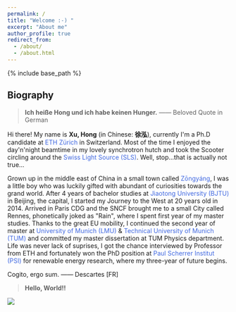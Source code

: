 ```yaml
---
permalink: /
title: "Welcome :-) "
excerpt: "About me"
author_profile: true
redirect_from: 
  - /about/
  - /about.html
---
```

<!-- Global site tag (gtag.js) - Google Analytics -->
<script async src="https://www.googletagmanager.com/gtag/js?id=UA-129282360-1"></script>
<script>
  window.dataLayer = window.dataLayer || [];
  function gtag(){dataLayer.push(arguments);}
  gtag('js', new Date());

  gtag('config', 'UA-129282360-1');
</script>

{% include base_path %}

<style type="text/css"> 
A { text-decoration: none} 
</style>


## Biography

>**Ich heiße Hong und ich habe keinen Hunger.** —— Beloved Quote in German

<p>Hi there! My name is <b>Xu, Hong</b> (in Chinese: <b>徐泓</b>), currently I'm a Ph.D candidate at <a href="https://www.ethz.ch/en.html" style="color:rgb(65, 105, 225); text-decoration:none;" onClick="ga('send', 'event', { eventCategory: '', eventAction: 'click', eventLabel: '', eventValue: 1});" target="_blank">ETH Zürich</a> in Switzerland. Most of the time I enjoyed the day'n'night beamtime in my lovely synchrotron hutch and took the Scooter circling around the <a href="https://www.psi.ch/sls/" style="color:rgb(65, 105, 225); text-decoration:none;" onClick="ga('send', 'event', { eventCategory: '', eventAction: 'click', eventLabel: '', eventValue: 1});" target="_blank">Swiss Light Source (SLS)</a>. Well, stop...that is actually not true...</p> 

<p>Grown up in the middle east of China in a small town called <a href="https://www.google.com/maps/place/%E4%B8%AD%E5%9B%BD%E5%AE%89%E5%BE%BD%E7%9C%81%E5%AE%89%E5%BA%86%E5%B8%82%E6%9E%9E%E9%98%B3%E5%8E%BF/@30.8577548,117.1307693,10z/data=!3m1!4b1!4m5!3m4!1s0x34348f82e68d264d:0x42fdf5bcd3d7d384!8m2!3d30.700733!4d117.2202" style="color:rgb(65, 105, 225); text-decoration:none;" onClick="ga('send', 'event', { eventCategory: '', eventAction: 'click', eventLabel: '', eventValue: 1});" target="_blank">Zōngyáng</a>, I was a little boy who was luckily gifted with abundant of curiosities towards the grand world. After 4 years of bachelor studies at <a href="http://en.njtu.edu.cn/" style="color:rgb(65, 105, 225); text-decoration:none;" onClick="ga('send', 'event', { eventCategory: '', eventAction: 'click', eventLabel: '', eventValue: 1});" target="_blank">Jiaotong University (BJTU)</a> in Beijing, the capital, I started my Journey to the West at 20 years old in 2014. Arrived in Paris CDG and the SNCF brought me to a small City called Rennes, phonetically joked as "Rain", where I spent first year of my master studies. Thanks to the great EU mobility, I continued the second year of master at <a href="https://www.en.uni-muenchen.de/index.html" style="color:rgb(65, 105, 225); text-decoration:none;" onClick="ga('send', 'event', { eventCategory: '', eventAction: 'click', eventLabel: '', eventValue: 1});" target="_blank">University of Munich (LMU)</a> & <a href="https://www.tum.de/" style="color:rgb(65, 105, 225); text-decoration:none;" onClick="ga('send', 'event', { eventCategory: '', eventAction: 'click', eventLabel: '', eventValue: 1});" target="_blank">Technical University of Munich (TUM)</a> and committed my master dissertation at TUM Physics department. Life was never lack of suprises, I got the chance interviewed by Professor from ETH and fortunately won the PhD position at <a href="https://www.psi.ch/" style="color:rgb(65, 105, 225); text-decoration:none;" onClick="ga('send', 'event', { eventCategory: '', eventAction: 'click', eventLabel: '', eventValue: 1});" target="_blank">Paul Scherrer Institut (PSI)</a> for renewable energy research, where my three-year of future begins. </p> 

<p>Cogito, ergo sum. —— Descartes [FR] </p> 

<div id="google_translate_element"></div><script type="text/javascript">
function googleTranslateElementInit() {
  new google.translate.TranslateElement({pageLanguage: 'en', multilanguagePage: true}, 'google_translate_element');
}
</script><script type="text/javascript" src="//translate.google.com/translate_a/element.js?cb=googleTranslateElementInit"></script>  

>**Hello, World!!**

<script type='text/javascript' id='clustrmaps' src='//cdn.clustrmaps.com/map_v2.js?cl=bfbfbf&w=a&t=t&d=31-oTbxba9tgCZlE4jtgH4WP8bNi_2y2Qgo5dZNFtRk&co=ffffff&cmo=ffc553&cmn=ff5353&ct=c4bebe'></script>

<a href="https://info.flagcounter.com/D897"><img src="https://s01.flagcounter.com/count/D897/bg_FFFFFF/txt_404040/border_FFFFFF/columns_8/maxflags_16/viewers_3/labels_0/pageviews_1/flags_0/percent_0/" border="0"></a>
